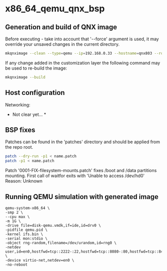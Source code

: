 # x86_64_qemu_qnx_bsp

## Generation and build of QNX image

Before executing - take into account that '--force' argument is used, it may override your unsaved changes
in the current directory.

``` bash
mkqnximage --clean --type=qemu --ip=192.168.0.33 --hostname=qnx803 --root=yes --sshd-pregen=no --ssh-ident=${HOME}/.ssh/id_rsa.pub --valgrind=yes --force
```

If any change added in the customization layer the following command may be used to re-build the image:

``` bash
mkqnximage --build
```

## Host configuration
Networking:
* Not clear yet... *

## BSP fixes

Patches can be found in the 'patches' directory and should be applied from the repo root.
```bash
patch --dry-run -p1 < name.patch
patch -p1 < name.patch
```

Patch '0001-FIX-filesystem-mounts.patch' fixes /boot and /data partitions mounting.
First call of waitfor exits with 'Unable to access /dev/hd0'
Reason: Unknown

## Running QEMU simulation with generated image

```
qemu-system-x86_64 \
-smp 2 \
--cpu max \
-m 1G \
-drive file=disk-qemu.vmdk,if=ide,id=drv0 \
-pidfile qemu.pid \
-kernel ifs.bin \
-serial mon:stdio \
-object rng-random,filename=/dev/urandom,id=rng0 \
-netdev user,id=en0,hostfwd=tcp::2222-:22,hostfwd=tcp::8080-:80,hostfwd=tcp::8443-:443 \
-device virtio-net,netdev=en0 \
-no-reboot
```
